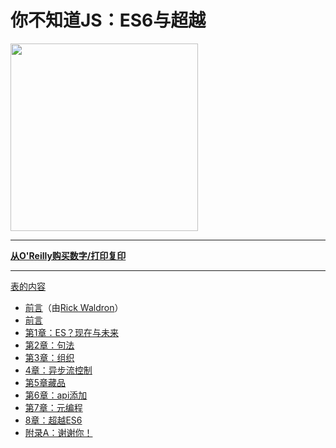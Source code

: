 
# 你不知道JS：ES6与超越

<img src="cover.jpg" width="300">

* * *

**[从O'Reilly购买数字/打印复印](http://shop.oreilly.com/product/0636920033769.do)**

* * *

[表的内容](toc.md)

-   [前言](foreword.md)（由[Rick Waldron](http://bocoup.com/weblog/author/rick-waldron/)）
-   [前言](../preface.md)
-   [第1章：ES？现在与未来](ch1.md)
-   [第2章：句法](ch2.md)
-   [第3章：组织](ch3.md)
-   [4章：异步流控制](ch4.md)
-   [第5章藏品](ch5.md)
-   [第6章：api添加](ch6.md)
-   [第7章：元编程](ch7.md)
-   [8章：超越ES6](ch8.md)
-   [附录A：谢谢你！](apA.md)
